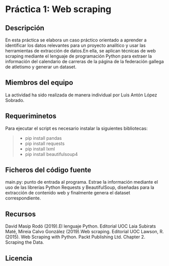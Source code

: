 # Práctica 1: Web scraping

## Descripción

En esta práctica se elabora un caso práctico orientado a aprender a identificar los datos relevantes para un proyecto analítico y usar las herramientas de extracción de datos.En ella, se aplican técnicas de web scraping mediante el lenguaje de programación Python para extraer la información del calendario de carreras de la página de la federación gallega de atletismo y generar un dataset.

## Miembros del equipo
La actividad ha sido realizada de manera individual por Luis Antón López Sobrado.

## Requeriminetos
Para ejecutar el script es necesario instalar la siguientes bibliotecas:

> * pip install pandas
> * pip install requests
> * pip install lxml
> * pip install beautifulsoup4

## Ficheros del código fuente
main.py: punto de entrada al programa. Estrae la información mediante el uso de las librerías Python Requests y BeautifulSoup, diseñadas para la extracción de contenido web y finalmente genera el dataset correspondiente.

## Recursos

David Masip Rodó (2019).El lenguaje Python. Editorial UOC
Laia Subirats Maté, Mireia Calvo González (2019).Web scraping. Editorial UOC
Lawson, R. (2015). Web Scraping with Python. Packt Publishing Ltd. Chapter 2. Scraping the Data.

## Licencia 

